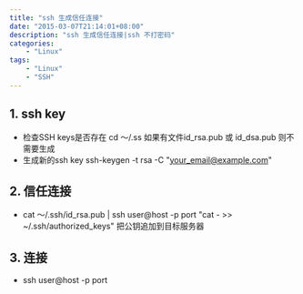 ```yaml
---
title: "ssh 生成信任连接"
date: "2015-03-07T21:14:01+08:00"
description: "ssh 生成信任连接|ssh 不打密码"
categories:
    - "Linux"
tags:
    - "Linux"
    - "SSH"
---
```


## 1. ssh key

- 检查SSH keys是否存在
  cd ～/.ss
  如果有文件id_rsa.pub 或 id_dsa.pub
  则不需要生成
-  生成新的ssh key
  ssh-keygen -t rsa -C "your_email@example.com"
  


## 2. 信任连接
 - cat ～/.ssh/id_rsa.pub | ssh user@host -p port "cat - >> ~/.ssh/authorized_keys"
   把公钥追加到目标服务器
## 3. 连接
 - ssh user@host -p port